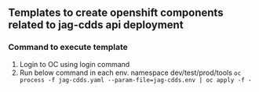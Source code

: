 ## Templates to create openshift components related to jag-cdds api deployment

### Command to execute template
1) Login to OC using login command
2) Run below command in each env. namespace dev/test/prod/tools
   ``oc process -f jag-cdds.yaml --param-file=jag-cdds.env | oc apply -f -``


